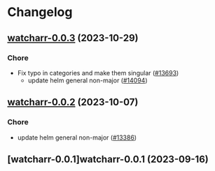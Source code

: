 # Changelog



## [watcharr-0.0.3](https://github.com/truecharts/charts/compare/watcharr-0.0.2...watcharr-0.0.3) (2023-10-29)

### Chore

- Fix typo in categories and make them singular ([#13693](https://github.com/truecharts/charts/issues/13693))
  - update helm general non-major ([#14094](https://github.com/truecharts/charts/issues/14094))
  
  


## [watcharr-0.0.2](https://github.com/truecharts/charts/compare/watcharr-0.0.1...watcharr-0.0.2) (2023-10-07)

### Chore

- update helm general non-major ([#13386](https://github.com/truecharts/charts/issues/13386))
  
  


## [watcharr-0.0.1]watcharr-0.0.1 (2023-09-16)

